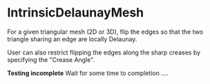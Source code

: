 # IntrinsicDelaunayMesh

For a given triangular mesh (2D or 3D), flip the edges so that the two triangle
sharing an edge are locally Delaunay.

User can also restrict flipping the edges along the sharp creases by specifying
the "Crease Angle".

**Testing incomplete**
Wait for some time to completion ....

